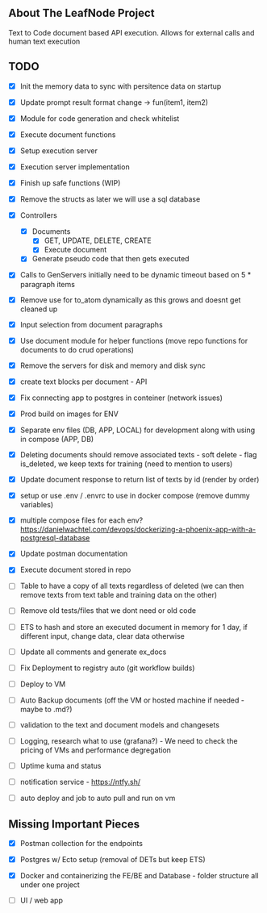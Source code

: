 <!-- ABOUT THE PROJECT -->
## About The LeafNode Project

Text to Code document based API execution. Allows for external calls and human text execution


## TODO
- [x] Init the memory data to sync with persitence data on startup
- [x] Update prompt result format change -> fun(item1, item2)
- [x] Module for code generation and check whitelist
- [x] Execute document functions
- [x] Setup execution server
- [x] Execution server implementation
- [x] Finish up safe functions (WIP)
- [x] Remove the structs as later we will use a sql database
- [x] Controllers
    - [x] Documents
        - [x] GET, UPDATE, DELETE, CREATE
        - [x] Execute document
    - [x] Generate pseudo code that then gets executed
- [x] Calls to GenServers initially need to be dynamic timeout based on 5 * paragraph items
- [x] Remove use for to_atom dynamically as this grows and doesnt get cleaned up
- [x] Input selection from document paragraphs
- [x] Use document module for helper functions (move repo functions for documents to do crud operations)
- [x] Remove the servers for disk and memory and disk sync
- [x] create text blocks per document - API
- [x] Fix connecting app to postgres in conteiner (network issues)
- [x] Prod build on images for ENV
- [x] Separate env files (DB, APP, LOCAL) for development along with using in compose (APP, DB)
- [x] Deleting documents should remove associated texts - soft delete - flag is_deleted, we keep texts for training (need to mention to users)
- [x] Update document response to return list of texts by id (render by order)
- [x] setup or use .env / .envrc to use in docker compose (remove dummy variables)
- [x] multiple compose files for each env? https://danielwachtel.com/devops/dockerizing-a-phoenix-app-with-a-postgresql-database
- [x] Update postman documentation
- [x] Execute document stored in repo
- [ ] Table to have a copy of all texts regardless of deleted (we can then remove texts from text table and training data on the other)

- [ ] Remove old tests/files that we dont need or old code
- [ ] ETS to hash and store an executed document in memory for 1 day, if different input, change data, clear data otherwise
- [ ] Update all comments and generate ex_docs
- [ ] Fix Deployment to registry auto (git workflow builds)
- [ ] Deploy to VM
- [ ] Auto Backup documents (off the VM or hosted machine if needed - maybe to .md?)
- [ ] validation to the text and document models and changesets
- [ ] Logging, research what to use (grafana?) - We need to check the pricing of VMs and performance degregation
- [ ] Uptime kuma and status
- [ ] notification service - https://ntfy.sh/
- [ ] auto deploy and job to auto pull and run on vm


## Missing Important Pieces
- [x] Postman collection for the endpoints
- [x] Postgres w/ Ecto setup (removal of DETs but keep ETS)
- [x] Docker and containerizing the FE/BE and Database - folder structure all under one project
- [ ] UI / web app


